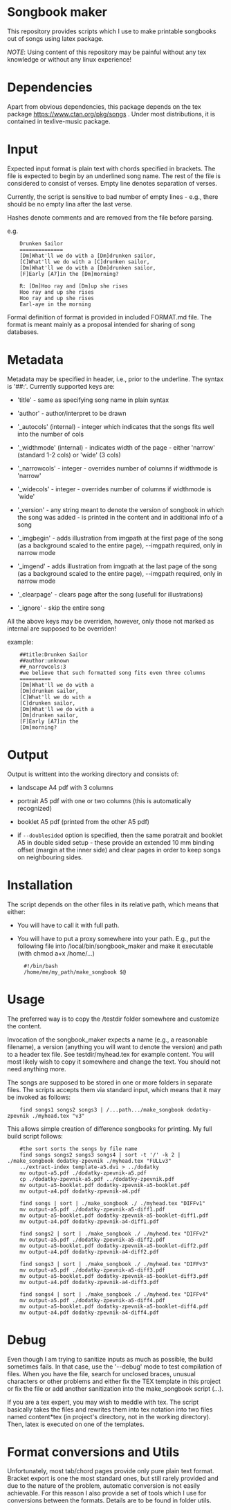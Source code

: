 Songbook maker
==============

This repository provides scripts which I use to make printable songbooks out of songs using latex package.

*NOTE*: Using content of this repository may be painful without any tex knowledge or without any linux experience!

Dependencies
============
Apart from obvious dependencies, this package depends on the tex package https://www.ctan.org/pkg/songs . Under most distributions, it is contained in texlive-music package.

Input
=====

Expected input format is plain text with chords specified in brackets. The file is expected to begin by an underlined song name. The rest of the file is considered to consist of verses. Empty line denotes separation of verses.

Currently, the script is sensitive to bad number of empty lines - e.g., there should be no empty lina after the last verse.

Hashes denote comments and are removed from the file before parsing.

e.g.

        Drunken Sailor
        ==============
        [Dm]What'll we do with a [Dm]drunken sailor,
        [C]What'll we do with a [C]drunken sailor,
        [Dm]What'll we do with a [Dm]drunken sailor,
        [F]Early [A7]in the [Dm]morning?

        R: [Dm]Hoo ray and [Dm]up she rises
        Hoo ray and up she rises
        Hoo ray and up she rises
        Earl-aye in the morning

Formal definition of format is provided in included FORMAT.md file. The format is meant mainly as a proposal intended for sharing of song databases.

Metadata
========
Metadata may be specified in header, i.e., prior to the underline. The syntax is '##<key>:<value>'. Currently supported keys are:

* 'title' - same as specifying song name in plain syntax

* 'author' - author/interpret to be drawn

* '_autocols' (internal) - integer which indicates that the songs fits well into the number of cols 

* '_widthmode' (internal) - indicates width of the page - either 'narrow' (standard 1-2 cols) or 'wide' (3 cols)

* '_narrowcols' - integer - overrides number of columns if widthmode is 'narrow'

* '_widecols' - integer - overrides number of columns if widthmode is 'wide'

* '_version' - any string meant to denote the version of songbook in which the song was added - is printed in the content and in additional info of a song

* '_imgbegin' - adds illustration from imgpath at the first page of the song (as a background scaled to the entire page), --imgpath required, only in narrow mode

* '_imgend' - adds illustration from imgpath at the last page of the song (as a background scaled to the entire page), --imgpath required, only in narrow mode

* '_clearpage' - clears page after the song (usefull for illustrations)

* '_ignore' - skip the entire song

All the above keys may be overriden, however, only those not marked as internal are supposed to be overriden!

example:

        ##title:Drunken Sailor
        ##author:unknown
        ##_narrowcols:3
        #we believe that such formatted song fits even three columns 
        ==========
        [Dm]What'll we do with a 
        [Dm]drunken sailor,
        [C]What'll we do with a 
        [C]drunken sailor,
        [Dm]What'll we do with a 
        [Dm]drunken sailor,
        [F]Early [A7]in the 
        [Dm]morning?

Output
======
Output is writtent into the working directory and consists of:

* landscape A4 pdf with 3 columns

* portrait A5 pdf with one or two columns (this is automatically recognized) 

* booklet A5 pdf (printed from the other A5 pdf)

* if `--doublesided` option is specified, then the same poratrait and booklet A5 in double sided setup - these provide an extended 10 mm binding offset (margin at the inner side) and clear pages in order to keep songs on neighbouring sides.

Installation
============
The script depends on the other files in its relative path, which means that either:

* You will have to call it with full path.

* You will have to put a proxy somewhere into your path. E.g., put the following file into /local/bin/songbook_maker and make it executable (with chmod a+x /home/...)

        #!/bin/bash
        /home/me/my_path/make_songbook $@

Usage 
=====
The preferred way is to copy the <repository root>/testdir folder somewhere and customize the content.

Invocation of the songbook_maker expects a name (e.g., a reasonable filename), a version (anything you will want to denote the version) and path to a header tex file. See testdir/myhead.tex for example content. You will most likely wish to copy it somewhere and change the text. You should not need anything more.

The songs are supposed to be stored in one or more folders in separate files. The scripts accepts them via standard input, which means that it may be invoked as follows:
        
        find songs1 songs2 songs3 | /...path.../make_songbook dodatky-zpevnik ./myhead.tex "v3"

This allows simple creation of difference songbooks for printing. My full build script follows:

        #the sort sorts the songs by file name
        find songs songs2 songs3 songs4 | sort -t '/' -k 2 | ./make_songbook dodatky-zpevnik ./myhead.tex "FULLv3"
        ../extract-index template-a5.dvi > ../dodatky
        mv output-a5.pdf ./dodatky-zpevnik-a5.pdf
        cp ./dodatky-zpevnik-a5.pdf ../dodatky-zpevnik.pdf
        mv output-a5-booklet.pdf dodatky-zpevnik-a5-booklet.pdf
        mv output-a4.pdf dodatky-zpevnik-a4.pdf

        find songs | sort | ./make_songbook ./ ./myhead.tex "DIFFv1"
        mv output-a5.pdf ./dodatky-zpevnik-a5-diff1.pdf
        mv output-a5-booklet.pdf dodatky-zpevnik-a5-booklet-diff1.pdf
        mv output-a4.pdf dodatky-zpevnik-a4-diff1.pdf

        find songs2 | sort | ./make_songbook ./ ./myhead.tex "DIFFv2"
        mv output-a5.pdf ./dodatky-zpevnik-a5-diff2.pdf
        mv output-a5-booklet.pdf dodatky-zpevnik-a5-booklet-diff2.pdf
        mv output-a4.pdf dodatky-zpevnik-a4-diff2.pdf

        find songs3 | sort | ./make_songbook ./ ./myhead.tex "DIFFv3"
        mv output-a5.pdf ./dodatky-zpevnik-a5-diff3.pdf
        mv output-a5-booklet.pdf dodatky-zpevnik-a5-booklet-diff3.pdf
        mv output-a4.pdf dodatky-zpevnik-a4-diff3.pdf

        find songs4 | sort | ./make_songbook ./ ./myhead.tex "DIFFv4"
        mv output-a5.pdf ./dodatky-zpevnik-a5-diff4.pdf
        mv output-a5-booklet.pdf dodatky-zpevnik-a5-booklet-diff4.pdf
        mv output-a4.pdf dodatky-zpevnik-a4-diff4.pdf

Debug
=====
Even though I am trying to sanitize inputs as much as possible, the build sometimes fails. In that case, use the '--debug' mode to test compilation of files. When you have the file, search for unclosed braces, unusual characters or other problems and either fix the TEX template in this project or fix the file or add another sanitization into the make_songbook script (...). 

If you are a tex expert, you may wish to meddle with tex. The script basically takes the files and rewrites them into tex notation into two files named content*tex (in project's directory, not in the working directory). Then, latex is executed on one of the templates.

Format conversions and Utils
============================
Unfortunately, most tab/chord pages provide only pure plain text format. Bracket export is one the most standard ones, but still rarely provided and due to the nature of the problem, automatic conversion is not easily achievable. For this reason I also provide a set of tools which I use for conversions between the formats. Details are to be found in folder utils.






